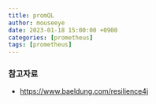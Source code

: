 ```yaml
---
title: promQL
author: mouseeye
date: 2023-01-18 15:00:00 +0900
categories: [prometheus]
tags: [prometheus]
---
```




### 참고자료
- https://www.baeldung.com/resilience4j

